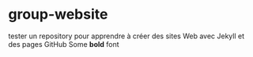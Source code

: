 # group-website
tester un repository pour apprendre à créer des sites Web avec Jekyll et des pages GitHub
Some **bold** font
